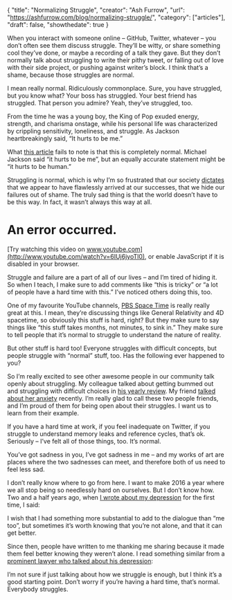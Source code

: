 {
  "title": "Normalizing Struggle",
  "creator": "Ash Furrow",
  "url": "https://ashfurrow.com/blog/normalizing-struggle/",
  "category": ["articles"],
  "draft": false,
  "showthedate": true
}

When you interact with someone online – GitHub, Twitter, whatever – you don’t often see them discuss struggle. They’ll be witty, or share something cool they’ve done, or maybe a recording of a talk they gave. But they don’t normally talk about struggling to write their pithy tweet, or falling out of love with their side project, or pushing against writer’s block. I think that’s a shame, because those struggles are normal.

I mean really normal. Ridiculously commonplace. Sure, you have struggled, but you know what? Your boss has struggled. Your best friend has struggled. That person you admire? Yeah, they’ve struggled, too.

From the time he was a young boy, the King of Pop exuded energy, strength, and charisma onstage, while his personal life was characterized by crippling sensitivity, loneliness, and struggle. As Jackson heartbreakingly said, “It hurts to be me.”

What [this article](http://www.huffingtonpost.com/entry/artists-sensitive-creative_567f02dee4b0b958f6598764) fails to note is that this is completely normal. Michael Jackson said “it hurts to be me”, but an equally accurate statement might be “it hurts to be human.”

Struggling is normal, which is why I’m so frustrated that our society [dictates](http://jezebel.com/youre-not-adulting-youre-acting-your-fucking-age-1746878718) that we appear to have flawlessly arrived at our successes, that we hide our failures out of shame. The truly sad thing is that the world doesn’t have to be this way. In fact, it wasn’t always this way at all.

# An error occurred.
[Try watching this video on www.youtube.com](http://www.youtube.com/watch?v=6IUj6jyoTl0), or enable JavaScript if it is disabled in your browser.

Struggle and failure are a part of all of our lives – and I’m tired of hiding it. So when I teach, I make sure to add comments like “this is tricky” or “a lot of people have a hard time with this.” I’ve noticed others doing this, too.

One of my favourite YouTube channels, [PBS Space Time](https://www.youtube.com/channel/UC7_gcs09iThXybpVgjHZ_7g) is really really great at this. I mean, they’re discussing things like General Relativity and 4D spacetime, so obviously this stuff is hard, right? But they make sure to say things like “this stuff takes months, not minutes, to sink in.” They make sure to tell people that it’s normal to struggle to understand the nature of reality.

But other stuff is hard too! Everyone struggles with difficult concepts, but people struggle with “normal” stuff, too. Has the following ever happened to you?

So I’m really excited to see other awesome people in our community talk openly about struggling. My colleague talked about getting bummed out and struggling with difficult choices in [his yearly review](http://orta.io/on/being/29/). My friend [talked about her anxiety](http://www.mennenia.com/articles/2015-12-23-goodbye2015/) recently. I’m really glad to call these two people friends, and I’m proud of them for being open about their struggles. I want us to learn from their example.

If you have a hard time at work, if you feel inadequate on Twitter, if you struggle to understand memory leaks and reference cycles, that’s ok. Seriously – I’ve felt all of those things, too. It’s normal.

You’ve got sadness in you, I’ve got sadness in me – and my works of art are places where the two sadnesses can meet, and therefore both of us need to feel less sad. 

I don’t really know where to go from here. I want to make 2016 a year where we all stop being so needlessly hard on ourselves. But I don’t know how. Two and a half years ago, when [I wrote about my depression](https://ashfurrow.com/blog/depression/) for the first time, I said:

I wish that I had something more substantial to add to the dialogue than “me too”, but sometimes it’s worth knowing that you’re not alone, and that it can get better.

Since then, people have written to me thanking me sharing because it made them feel better knowing they weren’t alone. I read something similar from a [prominent lawyer who talked about his depression](https://popehat.com/2015/05/21/happy-to-be-here/):

I’m not sure if just talking about how we struggle is enough, but I think it’s a good starting point. Don’t worry if you’re having a hard time, that’s normal. Everybody struggles.